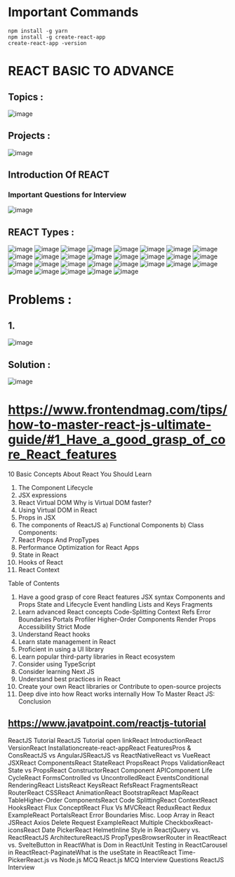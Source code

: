 # Important Commands

    npm install -g yarn
    npm install -g create-react-app
    create-react-app -version

# REACT BASIC TO ADVANCE

## Topics :

![image](https://github.com/maainul/FullStackThings/assets/37740006/4bd4aae5-7830-4de1-926e-19babb837f49)

## Projects :

![image](https://github.com/maainul/FullStackThings/assets/37740006/f33ac28f-d57d-4d63-8cd6-10cfa4d733d4)

## Introduction Of REACT

### Important Questions for Interview

![image](https://github.com/maainul/FullStackThings/assets/37740006/09afd232-1d9f-4f18-abe9-f82a5caad760)

## REACT Types :

![image](https://github.com/maainul/FullStackThings/assets/37740006/0d07c038-3c75-457f-a912-b3b9ed5991f3)
![image](https://github.com/maainul/FullStackThings/assets/37740006/496329cc-c926-45dd-abed-b44299ca5b86)
![image](https://github.com/maainul/FullStackThings/assets/37740006/427dbdc5-0c33-493f-af24-3e84de3f3916)
![image](https://github.com/maainul/FullStackThings/assets/37740006/b77a3be3-e425-43ef-8407-fbffb6b558bc)
![image](https://github.com/maainul/FullStackThings/assets/37740006/58ddacc7-25b2-436e-b218-ca64b8e9fe27)
![image](https://github.com/maainul/FullStackThings/assets/37740006/02aa1ca5-5ac7-4556-afcc-7adc49853c0d)
![image](https://github.com/maainul/FullStackThings/assets/37740006/89958497-6954-4188-bd35-cd4a0573f62b)
![image](https://github.com/maainul/FullStackThings/assets/37740006/4800a17f-f877-4af1-9694-524e2fdfecb8)
![image](https://github.com/maainul/FullStackThings/assets/37740006/f3e9d86a-79c1-47b2-8af0-5f1af16f363f)
![image](https://github.com/maainul/FullStackThings/assets/37740006/30a9f7a6-2ea5-4378-9bd2-edf0c8228fb7)
![image](https://github.com/maainul/FullStackThings/assets/37740006/a2c083d5-0075-4206-88ba-79687c836cf1)
![image](https://github.com/maainul/FullStackThings/assets/37740006/8a805ef4-340d-4dce-9d51-25f055f69cf0)
![image](https://github.com/maainul/FullStackThings/assets/37740006/39333907-85c4-4f19-acf1-68414563d316)
![image](https://github.com/maainul/FullStackThings/assets/37740006/0f19fd7d-a982-4cad-b1c9-b1a22ba888e9)
![image](https://github.com/maainul/FullStackThings/assets/37740006/f3019162-d0f3-4a56-9c44-7419e87352da)
![image](https://github.com/maainul/FullStackThings/assets/37740006/f3012b47-2394-4a83-94d4-e6e40d76beee)
![image](https://github.com/maainul/FullStackThings/assets/37740006/92bd44b7-ec13-4498-9fce-27ea4b0319e3)
![image](https://github.com/maainul/FullStackThings/assets/37740006/57b675ef-5711-408f-98b4-f11b402b5606)
![image](https://github.com/maainul/FullStackThings/assets/37740006/e90b1735-71e2-4053-bbc0-66da5d723437)
![image](https://github.com/maainul/FullStackThings/assets/37740006/b0f6fd03-f4e2-4224-8b5c-8434fd7e8541)
![image](https://github.com/maainul/FullStackThings/assets/37740006/34c0eed0-a83e-4873-8c21-1572bc1851e4)
![image](https://github.com/maainul/FullStackThings/assets/37740006/d149fe1b-4d80-44bb-be4d-771795b085df)
![image](https://github.com/maainul/FullStackThings/assets/37740006/42e5e56d-9605-476d-b5c8-da297aca0ce9)
![image](https://github.com/maainul/FullStackThings/assets/37740006/d27ecdff-3838-4a8a-89b5-442babbfdc0f)
![image](https://github.com/maainul/FullStackThings/assets/37740006/e5753ea1-2169-475f-901e-4294b035b8ef)
![image](https://github.com/maainul/FullStackThings/assets/37740006/193d981f-a732-4272-9416-0edf3b3b128f)
![image](https://github.com/maainul/FullStackThings/assets/37740006/d659c3ef-d6f7-475a-a870-0db4b6c28da8)
![image](https://github.com/maainul/FullStackThings/assets/37740006/23c80963-6e18-463b-ab7a-c36176b91161)
![image](https://github.com/maainul/FullStackThings/assets/37740006/6a2bca83-9841-4ae1-8990-ba84af13eac2)

# Problems :

## 1.

![image](https://github.com/maainul/FullStackThings/assets/37740006/83ab7c2e-ccd8-47a3-91a4-bfd40a80bdbe)

## Solution :

![image](https://github.com/maainul/FullStackThings/assets/37740006/cbd11668-b851-42d0-adb3-f3721c836233)



# https://www.frontendmag.com/tips/how-to-master-react-js-ultimate-guide/#1_Have_a_good_grasp_of_core_React_features


10 Basic Concepts About React You Should Learn
1. The Component Lifecycle
2. JSX expressions
3. React Virtual DOM
Why is Virtual DOM faster?
4. Using Virtual DOM in React
5. Props in JSX
6. The components of ReactJS
	a) Functional Components
	b) Class Components:
7. React Props And PropTypes
8. Performance Optimization for React Apps
9. State in React
10. Hooks of React
11. React Context


Table of Contents
1. Have a good grasp of core React features
JSX syntax
Components and Props
State and Lifecycle
Event handling
Lists and Keys
Fragments
2. Learn advanced React concepts
Code-Splitting
Context
Refs
Error Boundaries
Portals
Profiler
Higher-Order Components
Render Props
Accessibility
Strict Mode
3. Understand React hooks
4. Learn state management in React
5. Proficient in using a UI library
6. Learn popular third-party libraries in React ecosystem
7. Consider using TypeScript
8. Consider learning Next JS
9. Understand best practices in React
10. Create your own React libraries or Contribute to open-source projects
11. Deep dive into how React works internally
How To Master React JS: Conclusion

## https://www.javatpoint.com/reactjs-tutorial
ReactJS Tutorial
ReactJS Tutorial open linkReact IntroductionReact VersionReact Installationcreate-react-appReact FeaturesPros & ConsReactJS vs AngularJSReactJS vs ReactNativeReact vs VueReact JSXReact ComponentsReact StateReact PropsReact Props ValidationReact State vs PropsReact ConstructorReact Component APIComponent Life CycleReact FormsControlled vs UncontrolledReact EventsConditional RenderingReact ListsReact KeysReact RefsReact FragmentsReact RouterReact CSSReact AnimationReact BootstrapReact MapReact TableHigher-Order ComponentsReact Code SplittingReact ContextReact HooksReact Flux ConceptReact Flux Vs MVCReact ReduxReact Redux ExampleReact PortalsReact Error Boundaries
Misc.
Loop Array in React JSReact Axios Delete Request ExampleReact Multiple CheckboxReact-iconsReact Date PickerReact HelmetInline Style in ReactjQuery vs. ReactReactJS ArchitectureReactJS PropTypesBrowserRouter in ReactReact vs. SvelteButton in ReactWhat is Dom in ReactUnit Testing in ReactCarousel in ReactReact-PaginateWhat is the useState in ReactReact Time-PickerReact.js vs Node.js
MCQ
React.js MCQ
Interview Questions
ReactJS Interview
